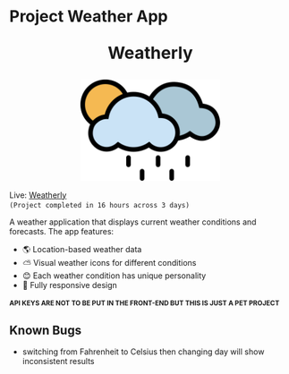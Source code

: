 # Project Weather App

<div align="center">
  <p style="font-size: 30px;"><strong>Weatherly</strong></p>
  <img src="assets/logo.svg" width="250">
</div>

Live: [Weatherly](https://abdullahhatim.github.io/Project-Weather-App-TOP/)  
`(Project completed in 16 hours across 3 days)`

A weather application that displays current weather conditions and forecasts. The app features:

- 🌎 Location-based weather data
- ⛅ Visual weather icons for different conditions
- 😊 Each weather condition has unique personality
- 📱 Fully responsive design

<small>**API KEYS ARE NOT TO BE PUT IN THE FRONT-END BUT THIS IS JUST A PET PROJECT**</small>

## Known Bugs

- switching from Fahrenheit to Celsius then changing day will show inconsistent results
